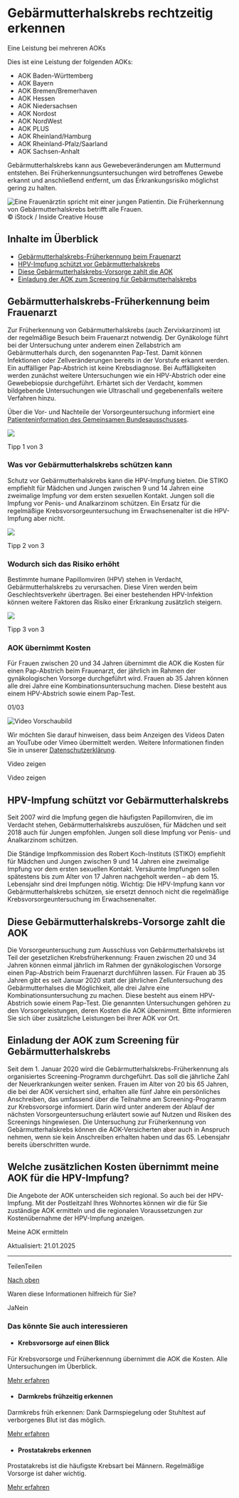 # Gebärmutterhalskrebs rechtzeitig erkennen

Eine Leistung bei mehreren AOKs

Dies ist eine Leistung der folgenden AOKs:

- AOK Baden-Württemberg
- AOK Bayern
- AOK Bremen/Bremerhaven
- AOK Hessen
- AOK Niedersachsen
- AOK Nordost
- AOK NordWest
- AOK PLUS
- AOK Rheinland/Hamburg
- AOK Rheinland-Pfalz/Saarland
- AOK Sachsen-Anhalt

Gebärmutterhalskrebs kann aus Gewebeveränderungen am Muttermund entstehen. Bei Früherkennungsuntersuchungen wird betroffenes Gewebe erkannt und anschließend entfernt, um das Erkrankungsrisiko möglichst gering zu halten.

![Eine Frauenärztin spricht mit einer jungen Patientin. Die Früherkennung von Gebärmutterhalskrebs betrifft alle Frauen.](https://www.aok.de/pk/magazin/cms/fileadmin/_processed_/2/0/csm_gebaermutterhalskrebs-vorsorge_b2938d4b5f.jpg.webp)© iStock / Inside Creative House

## Inhalte im Überblick

- [Gebärmutterhalskrebs-Früherkennung beim Frauenarzt](https://www.aok.de/pk/leistungen/krebsvorsorge-frueherkennung/gebaermutterhalskrebs-vorsorge/#c1590605574)
- [HPV-Impfung schützt vor Gebärmutterhalskrebs](https://www.aok.de/pk/leistungen/krebsvorsorge-frueherkennung/gebaermutterhalskrebs-vorsorge/#c1590605576)
- [Diese Gebärmutterhalskrebs-Vorsorge zahlt die AOK](https://www.aok.de/pk/leistungen/krebsvorsorge-frueherkennung/gebaermutterhalskrebs-vorsorge/#c1590605593)
- [Einladung der AOK zum Screening für Gebärmutterhalskrebs](https://www.aok.de/pk/leistungen/krebsvorsorge-frueherkennung/gebaermutterhalskrebs-vorsorge/#c1590605594)

## Gebärmutterhalskrebs-Früherkennung beim Frauenarzt

Zur Früherkennung von Gebärmutterhalskrebs (auch Zervixkarzinom) ist der regelmäßige Besuch beim Frauenarzt notwendig. Der Gynäkologe führt bei der Untersuchung unter anderem einen Zellabstrich am Gebärmutterhals durch, den sogenannten Pap-Test. Damit können Infektionen oder Zellveränderungen bereits in der Vorstufe erkannt werden. Ein auffälliger Pap-Abstrich ist keine Krebsdiagnose. Bei Auffälligkeiten werden zunächst weitere Untersuchungen wie ein HPV-Abstrich oder eine Gewebebiopsie durchgeführt. Erhärtet sich der Verdacht, kommen bildgebende Untersuchungen wie Ultraschall und gegebenenfalls weitere Verfahren hinzu.

Über die Vor- und Nachteile der Vorsorgeuntersuchung informiert eine [Patienteninformation des Gemeinsamen Bundesausschusses](https://www.g-ba.de/service/versicherteninformationen/frueherkennungsuntersuchungen/ "Externer Link - Es öffnet sich die Seite Gemeinsamer Bundesausschuss in einem neuen Browserfenster.").

![](https://www.aok.de/pk/magazin/cms/fileadmin/_processed_/f/3/csm_grafik-gebaermutterhalskrebs-impfung_07b0b1f267.png.webp)

Tipp 1 von 3

### Was vor Gebärmutterhalskrebs schützen kann

Schutz vor Gebärmutterhalskrebs kann die HPV-Impfung bieten. Die STIKO empfiehlt für Mädchen und Jungen zwischen 9 und 14 Jahren eine zweimalige Impfung vor dem ersten sexuellen Kontakt. Jungen soll die Impfung vor Penis- und Analkarzinom schützen. Ein Ersatz für die regelmäßige Krebsvorsorgeuntersuchung im Erwachsenenalter ist die HPV-Impfung aber nicht.

![](https://www.aok.de/pk/magazin/cms/fileadmin/_processed_/9/c/csm_grafik-gebaermutterhalskrebs-risikofaktoren_757af34a19.png.webp)

Tipp 2 von 3

### Wodurch sich das Risiko erhöht

Bestimmte humane Papillomviren (HPV) stehen in Verdacht, Gebärmutterhalskrebs zu verursachen. Diese Viren werden beim Geschlechtsverkehr übertragen. Bei einer bestehenden HPV-Infektion können weitere Faktoren das Risiko einer Erkrankung zusätzlich steigern.

![](https://www.aok.de/pk/magazin/cms/fileadmin/_processed_/c/8/csm_grafik-gebaermutterhalskrebs-vorsorge_9dec157c50.png.webp)

Tipp 3 von 3

### AOK übernimmt Kosten

Für Frauen zwischen 20 und 34 Jahren übernimmt die AOK die Kosten für einen Pap-Abstrich beim Frauenarzt, der jährlich im Rahmen der gynäkologischen Vorsorge durchgeführt wird. Frauen ab 35 Jahren können alle drei Jahre eine Kombinationsuntersuchung machen. Diese besteht aus einem HPV-Abstrich sowie einem Pap-Test.

01/03

![Video Vorschaubild](https://www.aok.de/pk/static/fallback-aok-small-47fc1134d63dbb683fba0c66c68c60f1.png)

Wir möchten Sie darauf hinweisen, dass beim Anzeigen des Videos Daten an YouTube oder Vimeo übermittelt werden. Weitere Informationen finden Sie in unserer [Datenschutzerklärung](https://www.aok.de/pk/rechtliches/datenschutzerklaerung/ "Mehr Informationen zum Datenschutz").

Video zeigen

Video zeigen

## HPV-Impfung schützt vor Gebärmutterhalskrebs

Seit 2007 wird die Impfung gegen die häufigsten Papillomviren, die im Verdacht stehen, Gebärmutterhalskrebs auszulösen, für Mädchen und seit 2018 auch für Jungen empfohlen. Jungen soll diese Impfung vor Penis- und Analkarzinom schützen.

Die Ständige Impfkommission des Robert Koch-Instituts (STIKO) empfiehlt für Mädchen und Jungen zwischen 9 und 14 Jahren eine zweimalige Impfung vor dem ersten sexuellen Kontakt. Versäumte Impfungen sollen spätestens bis zum Alter von 17 Jahren nachgeholt werden – ab dem 15. Lebensjahr sind drei Impfungen nötig. Wichtig: Die HPV-Impfung kann vor Gebärmutterhalskrebs schützen, sie ersetzt dennoch nicht die regelmäßige Krebsvorsorgeuntersuchung im Erwachsenenalter.

## Diese Gebärmutterhalskrebs-Vorsorge zahlt die AOK

Die Vorsorgeuntersuchung zum Ausschluss von Gebärmutterhalskrebs ist Teil der gesetzlichen Krebsfrüherkennung: Frauen zwischen 20 und 34 Jahren können einmal jährlich im Rahmen der gynäkologischen Vorsorge einen Pap-Abstrich beim Frauenarzt durchführen lassen. Für Frauen ab 35 Jahren gibt es seit Januar 2020 statt der jährlichen Zelluntersuchung des Gebärmutterhalses die Möglichkeit, alle drei Jahre eine Kombinationsuntersuchung zu machen. Diese besteht aus einem HPV-Abstrich sowie einem Pap-Test. Die genannten Untersuchungen gehören zu den Vorsorgeleistungen, deren Kosten die AOK übernimmt. Bitte informieren Sie sich über zusätzliche Leistungen bei Ihrer AOK vor Ort.

## Einladung der AOK zum Screening für Gebärmutterhalskrebs

Seit dem 1. Januar 2020 wird die Gebärmutterhalskrebs-Früherkennung als organisiertes Screening-Programm durchgeführt. Das soll die jährliche Zahl der Neuerkrankungen weiter senken. Frauen im Alter von 20 bis 65 Jahren, die bei der AOK versichert sind, erhalten alle fünf Jahre ein persönliches Anschreiben, das umfassend über die Teilnahme am Screening-Programm zur Krebsvorsorge informiert. Darin wird unter anderem der Ablauf der nächsten Vorsorgeuntersuchung erläutert sowie auf Nutzen und Risiken des Screenings hingewiesen. Die Untersuchung zur Früherkennung von Gebärmutterhalskrebs können die AOK-Versicherten aber auch in Anspruch nehmen, wenn sie kein Anschreiben erhalten haben und das 65. Lebensjahr bereits überschritten wurde.

## Welche zusätzlichen Kosten übernimmt meine AOK für die HPV-Impfung?

Die Angebote der AOK unterscheiden sich regional. So auch bei der HPV-Impfung. Mit der Postleitzahl Ihres Wohnortes können wir die für Sie zuständige AOK ermitteln und die regionalen Voraussetzungen zur Kostenübernahme der HPV-Impfung anzeigen.

Meine AOK ermitteln

Aktualisiert: 21.01.2025

* * *

TeilenTeilen

[Nach oben](https://www.aok.de/pk/leistungen/krebsvorsorge-frueherkennung/gebaermutterhalskrebs-vorsorge/#main-content)

Waren diese Informationen hilfreich für Sie?

JaNein

### Das könnte Sie auch interessieren

- #### Krebsvorsorge auf einen Blick







Für Krebsvorsorge und Früherkennung übernimmt die AOK die Kosten. Alle Untersuchungen im Überblick.



[Mehr erfahren](https://www.aok.de/pk/leistungen/krebsvorsorge-frueherkennung/krebsvorsorge/)

- #### Darmkrebs frühzeitig erkennen







Darmkrebs früh erkennen: Dank Darmspiegelung oder Stuhltest auf verborgenes Blut ist das möglich.



[Mehr erfahren](https://www.aok.de/pk/leistungen/krebsvorsorge-frueherkennung/darmkrebsvorsorge/)

- #### Prostatakrebs erkennen







Prostatakrebs ist die häufigste Krebsart bei Männern. Regelmäßige Vorsorge ist daher wichtig.



[Mehr erfahren](https://www.aok.de/pk/leistungen/krebsvorsorge-frueherkennung/prostatakrebs/)